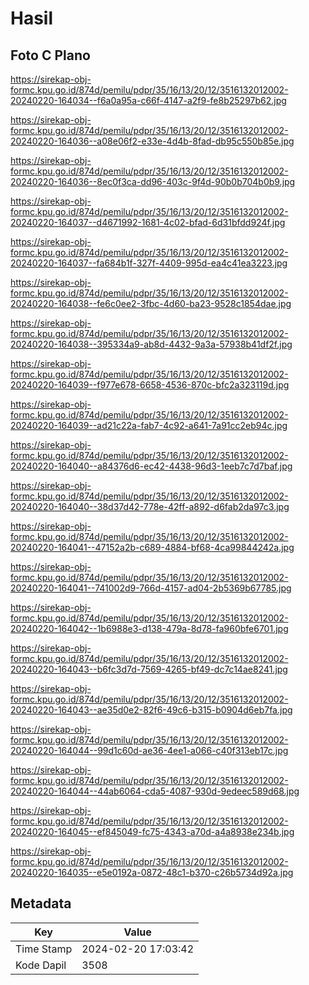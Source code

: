 # Hasil

## Foto C Plano

https://sirekap-obj-formc.kpu.go.id/874d/pemilu/pdpr/35/16/13/20/12/3516132012002-20240220-164034--f6a0a95a-c66f-4147-a2f9-fe8b25297b62.jpg

https://sirekap-obj-formc.kpu.go.id/874d/pemilu/pdpr/35/16/13/20/12/3516132012002-20240220-164036--a08e06f2-e33e-4d4b-8fad-db95c550b85e.jpg

https://sirekap-obj-formc.kpu.go.id/874d/pemilu/pdpr/35/16/13/20/12/3516132012002-20240220-164036--8ec0f3ca-dd96-403c-9f4d-90b0b704b0b9.jpg

https://sirekap-obj-formc.kpu.go.id/874d/pemilu/pdpr/35/16/13/20/12/3516132012002-20240220-164037--d4671992-1681-4c02-bfad-6d31bfdd924f.jpg

https://sirekap-obj-formc.kpu.go.id/874d/pemilu/pdpr/35/16/13/20/12/3516132012002-20240220-164037--fa684b1f-327f-4409-995d-ea4c41ea3223.jpg

https://sirekap-obj-formc.kpu.go.id/874d/pemilu/pdpr/35/16/13/20/12/3516132012002-20240220-164038--fe6c0ee2-3fbc-4d60-ba23-9528c1854dae.jpg

https://sirekap-obj-formc.kpu.go.id/874d/pemilu/pdpr/35/16/13/20/12/3516132012002-20240220-164038--395334a9-ab8d-4432-9a3a-57938b41df2f.jpg

https://sirekap-obj-formc.kpu.go.id/874d/pemilu/pdpr/35/16/13/20/12/3516132012002-20240220-164039--f977e678-6658-4536-870c-bfc2a323119d.jpg

https://sirekap-obj-formc.kpu.go.id/874d/pemilu/pdpr/35/16/13/20/12/3516132012002-20240220-164039--ad21c22a-fab7-4c92-a641-7a91cc2eb94c.jpg

https://sirekap-obj-formc.kpu.go.id/874d/pemilu/pdpr/35/16/13/20/12/3516132012002-20240220-164040--a84376d6-ec42-4438-96d3-1eeb7c7d7baf.jpg

https://sirekap-obj-formc.kpu.go.id/874d/pemilu/pdpr/35/16/13/20/12/3516132012002-20240220-164040--38d37d42-778e-42ff-a892-d6fab2da97c3.jpg

https://sirekap-obj-formc.kpu.go.id/874d/pemilu/pdpr/35/16/13/20/12/3516132012002-20240220-164041--47152a2b-c689-4884-bf68-4ca99844242a.jpg

https://sirekap-obj-formc.kpu.go.id/874d/pemilu/pdpr/35/16/13/20/12/3516132012002-20240220-164041--741002d9-766d-4157-ad04-2b5369b67785.jpg

https://sirekap-obj-formc.kpu.go.id/874d/pemilu/pdpr/35/16/13/20/12/3516132012002-20240220-164042--1b6988e3-d138-479a-8d78-fa960bfe6701.jpg

https://sirekap-obj-formc.kpu.go.id/874d/pemilu/pdpr/35/16/13/20/12/3516132012002-20240220-164043--b6fc3d7d-7569-4265-bf49-dc7c14ae8241.jpg

https://sirekap-obj-formc.kpu.go.id/874d/pemilu/pdpr/35/16/13/20/12/3516132012002-20240220-164043--ae35d0e2-82f6-49c6-b315-b0904d6eb7fa.jpg

https://sirekap-obj-formc.kpu.go.id/874d/pemilu/pdpr/35/16/13/20/12/3516132012002-20240220-164044--99d1c60d-ae36-4ee1-a066-c40f313eb17c.jpg

https://sirekap-obj-formc.kpu.go.id/874d/pemilu/pdpr/35/16/13/20/12/3516132012002-20240220-164044--44ab6064-cda5-4087-930d-9edeec589d68.jpg

https://sirekap-obj-formc.kpu.go.id/874d/pemilu/pdpr/35/16/13/20/12/3516132012002-20240220-164045--ef845049-fc75-4343-a70d-a4a8938e234b.jpg

https://sirekap-obj-formc.kpu.go.id/874d/pemilu/pdpr/35/16/13/20/12/3516132012002-20240220-164035--e5e0192a-0872-48c1-b370-c26b5734d92a.jpg


## Metadata

| Key        | Value               |
| ---------- | ------------------- |
| Time Stamp | 2024-02-20 17:03:42 |
| Kode Dapil | 3508                |




